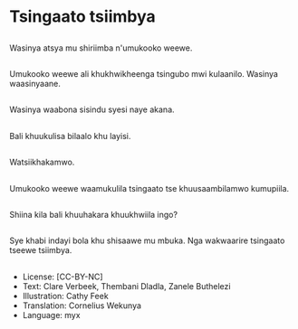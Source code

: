 # Tsingaato tsiimbya

##
Wasinya atsya mu
shiriimba n'umukooko
weewe.

##
Umukooko weewe ali
khukhwikheenga
tsingubo mwi kulaanilo.
Wasinya waasinyaane.

##
Wasinya waabona
sisindu syesi naye
akana.

##
Bali khuukulisa bilaalo
khu layisi.

##
Watsiikhakamwo.

##
Umukooko weewe
waamukulila tsingaato
tse khuusaambilamwo
kumupiila.

##
Shiina kila bali
khuuhakara
khuukhwiila ingo?

##
Sye khabi indayi bola
khu shisaawe mu
mbuka. Nga wakwaarire
tsingaato tseewe
tsiimbya.

##
* License: [CC-BY-NC]
* Text: Clare Verbeek, Thembani Dladla, Zanele Buthelezi
* Illustration: Cathy Feek
* Translation: Cornelius Wekunya
* Language: myx
